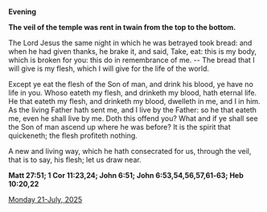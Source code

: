 **Evening**

**The veil of the temple was rent in twain from the top to the bottom.**
 
The Lord Jesus the same night in which he was betrayed took bread: and when he had given thanks, he brake it, and said, Take, eat: this is my body, which is broken for you: this do in remembrance of me. -- The bread that I will give is my flesh, which I will give for the life of the world.
 
Except ye eat the flesh of the Son of man, and drink his blood, ye have no life in you. Whoso eateth my flesh, and drinketh my blood, hath eternal life. He that eateth my flesh, and drinketh my blood, dwelleth in me, and I in him. As the living Father hath sent me, and I live by the Father: so he that eateth me, even he shall live by me. Doth this offend you? What and if ye shall see the Son of man ascend up where he was before? It is the spirit that quickeneth; the flesh profiteth nothing.
 
A new and living way, which he hath consecrated for us, through the veil, that is to say, his flesh; let us draw near.  

**Matt 27:51; 1 Cor 11:23,24; John 6:51; John 6:53,54,56,57,61‑63; Heb 10:20,22**

[Monday 21-July, 2025](https://t.me/daily_light)

